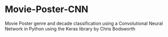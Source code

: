 # Movie-Poster-CNN
Movie Poster genre and decade classification using a Convolutional Neural Network in Python using the Keras library by Chris Bodsworth
